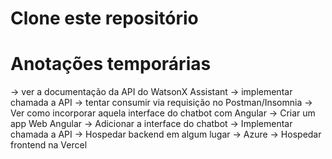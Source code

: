 

# Clone este repositório





# Anotações temporárias

-> ver a documentação da API do WatsonX Assistant
-> implementar chamada a API 
-> tentar consumir via requisição no Postman/Insomnia
-> Ver como incorporar aquela interface do chatbot com Angular
-> Criar um app Web Angular
-> Adicionar a interface do chatbot
-> Implementar chamada a API
-> Hospedar backend em algum lugar -> Azure
-> Hospedar frontend na Vercel